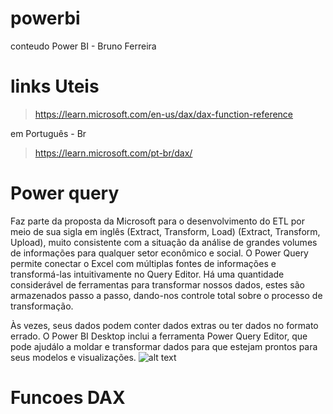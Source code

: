 # powerbi
conteudo Power BI - Bruno Ferreira



# links Uteis
> https://learn.microsoft.com/en-us/dax/dax-function-reference

em Português - Br

> https://learn.microsoft.com/pt-br/dax/


# Power query 
Faz parte da proposta da Microsoft para o desenvolvimento do ETL por meio
de sua sigla em inglês (Extract, Transform, Load) (Extract, Transform, Upload), muito
consistente com a situação da análise de grandes volumes de informações para
qualquer setor econômico e social.
O Power Query permite conectar o Excel com múltiplas fontes de informações
e transformá-las intuitivamente no Query Editor. Há uma quantidade considerável de
ferramentas para transformar nossos dados, estes são armazenados passo a passo,
dando-nos controle total sobre o processo de transformação.

Às vezes, seus dados podem conter dados extras ou ter dados no formato
errado. O Power BI Desktop inclui a ferramenta Power Query Editor, que pode ajudálo
a moldar e transformar dados para que estejam prontos para seus modelos e
visualizações.
![alt text](image.png)


# Funcoes DAX


